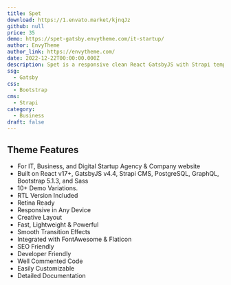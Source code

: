 ```yaml
---
title: Spet
download: https://1.envato.market/kjnqJz
github: null
price: 35
demo: https://spet-gatsby.envytheme.com/it-startup/
author: EnvyTheme
author_link: https://envytheme.com/
date: 2022-12-22T00:00:00.000Z
description: Spet is a responsive clean React GatsbyJS with Strapi template for IT, Business & Digital Startup Company website.
ssg:
  - Gatsby
css:
  - Bootstrap
cms:
  - Strapi
category:
  - Business
draft: false
---
```

## Theme Features

- For IT, Business, and Digital Startup Agency & Company website
- Built on React v17+, GatsbyJS v4.4, Strapi CMS, PostgreSQL, GraphQL, Bootstrap 5.1.3, and Sass
- 10+ Demo Variations.
- RTL Version Included
- Retina Ready
- Responsive in Any Device
- Creative Layout
- Fast, Lightweight & Powerful
- Smooth Transition Effects
- Integrated with FontAwesome & Flaticon
- SEO Friendly
- Developer Friendly
- Well Commented Code
- Easily Customizable
- Detailed Documentation
